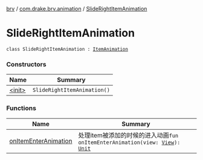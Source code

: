 [brv](../../index.md) / [com.drake.brv.animation](../index.md) / [SlideRightItemAnimation](./index.md)

# SlideRightItemAnimation

`class SlideRightItemAnimation : `[`ItemAnimation`](../-item-animation/index.md)

### Constructors

| Name | Summary |
|---|---|
| [&lt;init&gt;](-init-.md) | `SlideRightItemAnimation()` |

### Functions

| Name | Summary |
|---|---|
| [onItemEnterAnimation](on-item-enter-animation.md) | 处理item被添加的时候的进入动画`fun onItemEnterAnimation(view: `[`View`](https://developer.android.com/reference/android/view/View.html)`): `[`Unit`](https://kotlinlang.org/api/latest/jvm/stdlib/kotlin/-unit/index.html) |
